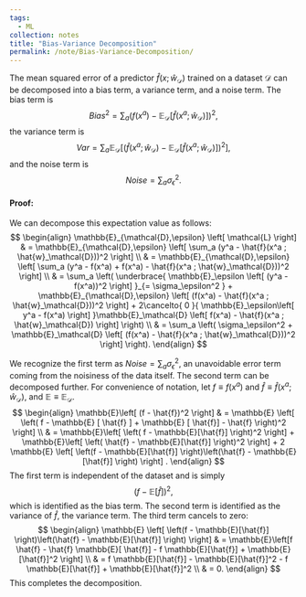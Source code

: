 ```yaml
---
tags:
  - ML
collection: notes
title: "Bias-Variance Decomposition"
permalink: /note/Bias-Variance-Decomposition/
---
```

The mean squared error of a predictor $\hat{f}(x;\hat{w}_\mathcal{D})$ trained on a dataset $\mathcal{D}$ can be decomposed into a bias term, a variance term, and a noise term.
The bias term is 
$$ 
Bias^2 = \sum_a \left( f(x^a) - \mathbb{E}_\mathcal{D} [\hat{f}(x^a;\hat{w}_\mathcal{D})] \right)^2, 
$$
the variance term is
$$ 
Var = \sum_a \mathbb{E}_\mathcal{D} \left[ \left( \hat{f}(x^a ; \hat{w}_\mathcal{D}) - \mathbb{E}_\mathcal{D}[\hat{f}(x^a ; \hat{w}_\mathcal{D})] \right)^2 \right], 
$$
and the noise term is
$$ 
Noise = \sum_a \sigma_\epsilon^2. 
$$

#### Proof:
We can decompose this expectation value as follows:
$$
\begin{align}
\mathbb{E}_{\mathcal{D},\epsilon} \left[ \mathcal{L} \right]  & = \mathbb{E}_{\mathcal{D},\epsilon} \left[ \sum_a (y^a - \hat{f}(x^a ; \hat{w}_\mathcal{D}))^2 \right] \\
 & = \mathbb{E}_{\mathcal{D},\epsilon} \left[ \sum_a (y^a - f(x^a) + f(x^a) -  \hat{f}(x^a ; \hat{w}_\mathcal{D}))^2 \right] \\
 & = \sum_a \left( \underbrace{ \mathbb{E}_\epsilon \left[ (y^a - f(x^a))^2 \right] }_{= \sigma_\epsilon^2 } + \mathbb{E}_{\mathcal{D},\epsilon} \left[ (f(x^a) - \hat{f}(x^a ; \hat{w}_\mathcal{D}))^2 \right] + 2\cancelto{ 0 }{ \mathbb{E}_\epsilon\left[ y^a - f(x^a) \right] }\mathbb{E}_\mathcal{D} \left[ f(x^a) - \hat{f}(x^a ; \hat{w}_\mathcal{D}) \right] \right) \\
 & = \sum_a \left( \sigma_\epsilon^2 + \mathbb{E}_\mathcal{D} \left[ (f(x^a) - \hat{f}(x^a ; \hat{w}_\mathcal{D}))^2 \right] \right).
\end{align}
$$

We recognize the first term as $Noise = \sum_a \sigma_\epsilon^2$, an unavoidable error term coming from the noisiness of the data itself. The second term can be decomposed further. For convenience of notation, let $f \equiv f(x^a)$ and $\hat{f} \equiv \hat{f}(x^a ; \hat{w}_\mathcal{D})$, and $\mathbb{E} \equiv \mathbb{E}_\mathcal{D}$.
$$
\begin{align}
\mathbb{E}\left[ (f - \hat{f})^2 \right]  & = \mathbb{E} \left[  \left( f - \mathbb{E} [ \hat{f} ] + \mathbb{E} [ \hat{f}] - \hat{f} \right)^2 \right] \\
 & = \mathbb{E}\left[ \left( f - \mathbb{E}[\hat{f}] \right)^2 \right] + \mathbb{E}\left[ \left( \hat{f} - \mathbb{E}[\hat{f}] \right)^2 \right] + 2 \mathbb{E} \left[ \left(f - \mathbb{E}[\hat{f}] \right)\left(\hat{f} - \mathbb{E}[\hat{f}] \right) \right] .
\end{align}
$$
The first term is independent of the dataset and is simply 
$$
\left( f - \mathbb{E}[\hat{f}] \right)^2,
$$
which is identified as the bias term.
The second term is identified as the variance of $\hat{f}$, the variance term.
The third term cancels to zero:
$$
\begin{align}
\mathbb{E} \left[ \left(f - \mathbb{E}[\hat{f}] \right)\left(\hat{f} - \mathbb{E}[\hat{f}] \right) \right]  & = \mathbb{E}\left[f \hat{f} - \hat{f} \mathbb{E}[ \hat{f}] - f \mathbb{E}[\hat{f}] + \mathbb{E}[\hat{f}]^2 \right]  \\
 & = f \mathbb{E}[\hat{f}] - \mathbb{E}[\hat{f}]^2 - f \mathbb{E}[\hat{f}] + \mathbb{E}[\hat{f}]^2 \\
 & = 0.
\end{align}
$$
This completes the decomposition.